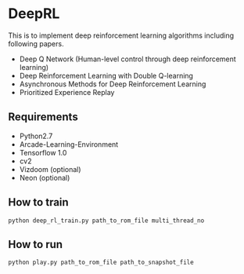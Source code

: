 # DeepRL

This is to implement deep reinforcement learning algorithms including following papers.
  - Deep Q Network (Human-level control through deep reinforcement learning) 
  - Deep Reinforcement Learning with Double Q-learning
  - Asynchronous Methods for Deep Reinforcement Learning
  - Prioritized Experience Replay

## Requirements
  - Python2.7
  - Arcade-Learning-Environment
  - Tensorflow 1.0
  - cv2
  - Vizdoom (optional)
  - Neon (optional)
  
## How to train
```
python deep_rl_train.py path_to_rom_file multi_thread_no
```

## How to run
```
python play.py path_to_rom_file path_to_snapshot_file
```
